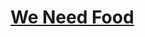 <!--
    =====================================
    generator=datazen
    version=3.2.0
    hash=8fa2b30081df5648ef32e1ffc372eb9d
    =====================================
-->

# [We Need Food](https://github.com/sponsors/libre-embedded)
